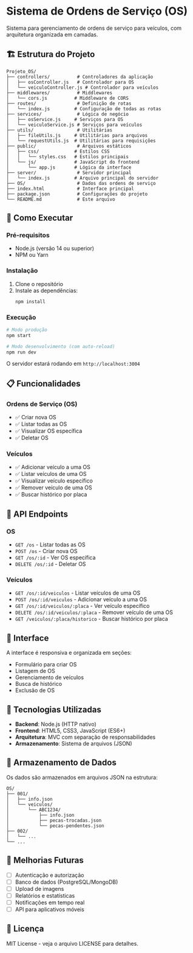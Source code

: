 # Sistema de Ordens de Serviço (OS)

Sistema para gerenciamento de ordens de serviço para veículos, com arquitetura organizada em camadas.

## 🏗️ Estrutura do Projeto

```
Projeto_OS/
├── controllers/          # Controladores da aplicação
│   ├── osController.js   # Controlador para OS
│   └── veiculoController.js # Controlador para veículos
├── middlewares/          # Middlewares
│   └── cors.js          # Middleware de CORS
├── routes/               # Definição de rotas
│   └── index.js         # Configuração de todas as rotas
├── services/             # Lógica de negócio
│   ├── osService.js     # Serviços para OS
│   └── veiculoService.js # Serviços para veículos
├── utils/                # Utilitárias
│   ├── fileUtils.js     # Utilitárias para arquivos
│   └── requestUtils.js  # Utilitárias para requisições
├── public/               # Arquivos estáticos
│   ├── css/             # Estilos CSS
│   │   └── styles.css   # Estilos principais
│   └── js/              # JavaScript do frontend
│       └── app.js       # Lógica da interface
├── server/               # Servidor principal
│   └── index.js         # Arquivo principal do servidor
├── OS/                   # Dados das ordens de serviço
├── index.html            # Interface principal
├── package.json          # Configurações do projeto
└── README.md             # Este arquivo
```

## 🚀 Como Executar

### Pré-requisitos
- Node.js (versão 14 ou superior)
- NPM ou Yarn

### Instalação
1. Clone o repositório
2. Instale as dependências:
   ```bash
   npm install
   ```

### Execução
```bash
# Modo produção
npm start

# Modo desenvolvimento (com auto-reload)
npm run dev
```

O servidor estará rodando em `http://localhost:3004`

## 📋 Funcionalidades

### Ordens de Serviço (OS)
- ✅ Criar nova OS
- ✅ Listar todas as OS
- ✅ Visualizar OS específica
- ✅ Deletar OS

### Veículos
- ✅ Adicionar veículo a uma OS
- ✅ Listar veículos de uma OS
- ✅ Visualizar veículo específico
- ✅ Remover veículo de uma OS
- ✅ Buscar histórico por placa

## 🔌 API Endpoints

### OS
- `GET /os` - Listar todas as OS
- `POST /os` - Criar nova OS
- `GET /os/:id` - Ver OS específica
- `DELETE /os/:id` - Deletar OS

### Veículos
- `GET /os/:id/veiculos` - Listar veículos de uma OS
- `POST /os/:id/veiculos` - Adicionar veículo a uma OS
- `GET /os/:id/veiculos/:placa` - Ver veículo específico
- `DELETE /os/:id/veiculos/:placa` - Remover veículo de uma OS
- `GET /veiculos/:placa/historico` - Buscar histórico por placa

## 🎨 Interface

A interface é responsiva e organizada em seções:
- Formulário para criar OS
- Listagem de OS
- Gerenciamento de veículos
- Busca de histórico
- Exclusão de OS

## 🔧 Tecnologias Utilizadas

- **Backend**: Node.js (HTTP nativo)
- **Frontend**: HTML5, CSS3, JavaScript (ES6+)
- **Arquitetura**: MVC com separação de responsabilidades
- **Armazenamento**: Sistema de arquivos (JSON)

## 📁 Armazenamento de Dados

Os dados são armazenados em arquivos JSON na estrutura:
```
OS/
├── 001/
│   ├── info.json
│   └── veiculos/
│       └── ABC1234/
│           ├── info.json
│           ├── pecas-trocadas.json
│           └── pecas-pendentes.json
├── 002/
│   └── ...
└── ...
```

## 🚧 Melhorias Futuras

- [ ] Autenticação e autorização
- [ ] Banco de dados (PostgreSQL/MongoDB)
- [ ] Upload de imagens
- [ ] Relatórios e estatísticas
- [ ] Notificações em tempo real
- [ ] API para aplicativos móveis

## 📝 Licença

MIT License - veja o arquivo LICENSE para detalhes. 